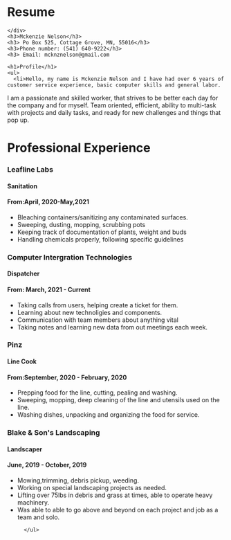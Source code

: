 
<html>
  <head>
    
  </head>
  
  <body>
    <h1>Resume</h1> 
    <div>
      
    </div>
    <h3>Mckenzie Nelson</h3>
    <h3> Po Box 525, Cottage Grove, MN, 55016</h3>
    <h3>Phone number: (541) 640-9222</h3>
    <h3> Email: mcknznelson@gmail.com
    
    <h1>Profile</h1>
    <ul>
      <li>Hello, my name is Mckenzie Nelson and I have had over 6 years of customer service experience, basic computer skills and general labor.
I am a passionate and skilled worker, that strives to be better each day for the company and for myself. Team oriented, efficient, ability to multi-task with projects and daily tasks, and ready for new challenges and things that pop up.</li>
    </ul>
      <h1>Professional Experience</h1>
      <h3>Leafline Labs</h3>
      <h4>Sanitation</h4>
      <h4>From:April, 2020-May,2021</h4> 
      <ul>
        <li>Bleaching containers/sanitizing any contaminated surfaces.</li>
        <li>Sweeping, dusting, mopping, scrubbing pots</li>
        <li>Keeping track of documentation of plants, weight and buds</li>
        <li>Handling chemicals properly, following specific guidelines</li>
      </ul>
      <h3>Computer Intergration Technologies</h3>
      <h4>Dispatcher</h4>
      <h4>From: March, 2021 - Current</h4>
      <ul>
        <li>Taking calls from users, helping create a ticket for them.</li>
        <li>Learning about new technoligies and components.</li>
        <li> Communication with team members about anything vital</li>
        <li>Taking notes and learning new data from out meetings each week.</li>
      </ul>
      <h3>Pinz</h3>
      <h4>Line Cook</h4>
      <h4>From:September, 2020 - February, 2020</h4>
      <ul>
        <li>Prepping food for the line, cutting, pealing and washing.</li>
        <li>Sweeping, mopping, deep cleaning of the line and utensils used on the line.</li>
        <li>Washing dishes, unpacking and organizing the food for service.</li>
      </ul>
      <h3>Blake & Son's Landscaping</h3>
      <h4>Landscaper</h4>
      <h4>June, 2019 - October, 2019</h4>
      <ul>
        <li>Mowing,trimming, debris pickup, weeding.</li>
        <li>Working on special landscaping projects as needed.</li>
        <li>Lifting over 75lbs in debris and grass at times, able to operate heavy machinery.</li>
        <li>Was able to able to go above and beyond on each project and job as a team and solo.</li>
        
      </ul>
      
      
  </body>
